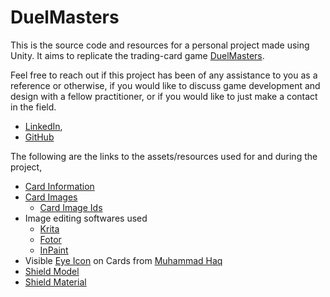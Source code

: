 # DuelMasters
This is the source code and resources for a personal project made using Unity. It aims to replicate the trading-card game [DuelMasters](https://en.wikipedia.org/wiki/Duel_Masters_Trading_Card_Game).

Feel free to reach out if this project has been of any assistance to you as a reference or otherwise, if you would like to discuss game development and design with a fellow practitioner, or if you would like to just make a contact in the field.

- [LinkedIn](https://www.linkedin.com/in/jasfiq-rahman/),
- [GitHub](https://github.com/JasFreaq)

The following are the links to the assets/resources used for and during the project,

- [Card Information](https://github.com/Latepate64/duel-masters-json)
- [Card Images](https://drive.google.com/drive/folders/168Ut68mUqzgYhpj_kBQZZaF-eHrciL1d)
  - [Card Image Ids](https://github.com/naveed92/dm-ocg-octgn/tree/master/dm-ocg-octgn/game)
- Image editing softwares used
  - [Krita](https://krita.org/en/) 
  - [Fotor](https://www.fotor.com/)
  - [InPaint](https://theinpaint.com/)
- Visible [Eye Icon](https://freeicons.io/user-interface-icons-5/gradient-eye-open-icon-36783#) on Cards from [Muhammad Haq](https://freeicons.io/profile/823)
- [Shield Model](https://assetstore.unity.com/packages/3d/props/weapons/free-shield-and-sword-asset-pack-128672)
- [Shield Material](https://assetstore.unity.com/packages/3d/environments/fantasy/translucent-crystals-106274)

